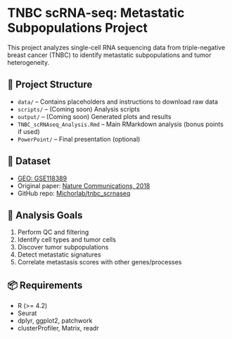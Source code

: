 # TNBC scRNA-seq: Metastatic Subpopulations Project

This project analyzes single-cell RNA sequencing data from triple-negative breast cancer (TNBC) to identify metastatic subpopulations and tumor heterogeneity.

## 📁 Project Structure

- `data/` – Contains placeholders and instructions to download raw data
- `scripts/` – (Coming soon) Analysis scripts
- `output/` – (Coming soon) Generated plots and results
- `TNBC_scRNAseq_Analysis.Rmd` – Main RMarkdown analysis (bonus points if used)
- `PowerPoint/` – Final presentation (optional)

## 🧬 Dataset

- [GEO: GSE118389](https://www.ncbi.nlm.nih.gov/geo/query/acc.cgi?acc=GSE118389)
- Original paper: [Nature Communications, 2018](https://www.nature.com/articles/s41467-018-06052-0)
- GitHub repo: [Michorlab/tnbc_scrnaseq](https://github.com/Michorlab/tnbc_scrnaseq)

## 🔬 Analysis Goals

1. Perform QC and filtering
2. Identify cell types and tumor cells
3. Discover tumor subpopulations
4. Detect metastatic signatures
5. Correlate metastasis scores with other genes/processes

## 📦 Requirements

- R (>= 4.2)
- Seurat
- dplyr, ggplot2, patchwork
- clusterProfiler, Matrix, readr

